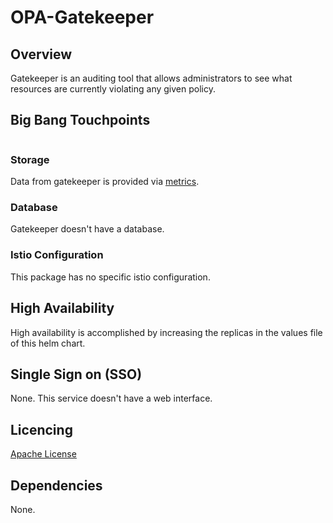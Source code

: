 # OPA-Gatekeeper

## Overview

Gatekeeper is an auditing tool that allows administrators to see what resources are currently violating any given policy.

## Big Bang Touchpoints

```mermaid

```

### Storage

Data from gatekeeper is provided via [metrics](https://open-policy-agent.github.io/gatekeeper/website/docs/metrics/).

### Database

Gatekeeper doesn't have a database.

### Istio Configuration

This package has no specific istio configuration.

## High Availability

High availability is accomplished by increasing the replicas in the values file of this helm chart.

## Single Sign on (SSO)

None. This service doesn't have a web interface.

## Licencing

[Apache License](https://github.com/open-policy-agent/gatekeeper/blob/master/LICENSE)

## Dependencies

None.
